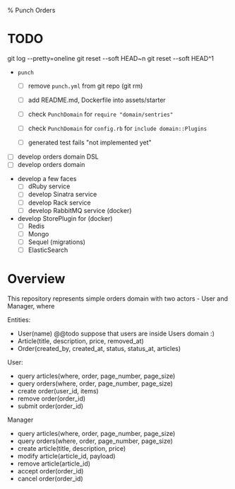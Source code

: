 % Punch Orders

# TODO

git log --pretty=oneline
git reset --soft HEAD~n
git reset --soft HEAD^1

- `punch`
  - [ ] remove `punch.yml` from git repo (git rm)
  - [ ] add README.md, Dockerfile into assets/starter
  - [ ] check `PunchDomain` for `require "domain/sentries"`
  - [ ] check `PunchDomain` for `config.rb` for `include domain::Plugins`
  - [ ] generated test fails "not implemented yet"


- [ ] develop orders domain DSL
- [ ] develop orders domain
- develop a few faces
  - [ ] dRuby service
  - [ ] develop Sinatra service
  - [ ] develop Rack service
  - [ ] develop RabbitMQ service (docker)
- develop StorePlugin for (docker)
  - [ ] Redis
  - [ ] Mongo
  - [ ] Sequel (migrations)
  - [ ] ElasticSearch

# Overview

This repository represents simple orders domain with two actors - User and Manager, where

Entities:

- User(name) @@todo suppose that users are inside Users domain :)
- Article(title, description, price, removed_at)
- Order(created_by, created_at, status, status_at, articles)

User:

- query articles(where, order, page_number, page_size)
- query orders(where, order, page_number, page_size)
- create order(user_id, items)
- remove order(order_id)
- submit order(order_id)

Manager

- query articles(where, order, page_number, page_size)
- query orders(where, order, page_number, page_size)
- create article(title, description, price)
- modify article(article_id, payload)
- remove article(article_id)
- accept order(order_id)
- cancel order(order_id)
